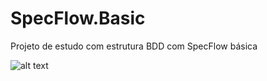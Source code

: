# SpecFlow.Basic
Projeto de estudo com estrutura BDD com SpecFlow básica


![alt text](https://image.slidesharecdn.com/polarisspecflowforagileteams-151117173002-lva1-app6892/95/specflow-for-agile-teams-5-638.jpg?cb=1447781748)

